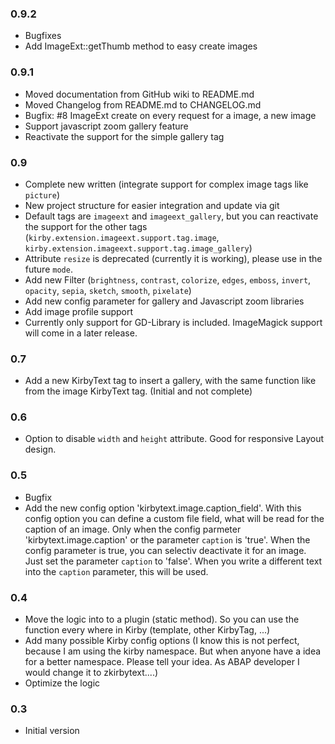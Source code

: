 ### 0.9.2

* Bugfixes
* Add ImageExt::getThumb method to easy create images

### 0.9.1

* Moved documentation from GitHub wiki to README.md
* Moved Changelog from README.md to CHANGELOG.md
* Bugfix: #8 ImageExt create on every request for a image, a new image
* Support javascript zoom gallery feature
* Reactivate the support for the simple gallery tag

### 0.9

* Complete new written (integrate support for complex image tags like `picture`)
* New project structure for easier integration and update via git
* Default tags are `imageext` and `imageext_gallery`, but you can reactivate the support for the other tags (`kirby.extension.imageext.support.tag.image`, `kirby.extension.imageext.support.tag.image_gallery`)
* Attribute `resize` is deprecated (currently it is working), please use in the future `mode`.
* Add new Filter (`brightness`, `contrast`, `colorize`, `edges`, `emboss`, `invert`, `opacity`, `sepia`, `sketch`, `smooth`, `pixelate`)
* Add new config parameter for gallery and Javascript zoom libraries
* Add image profile support
* Currently only support for GD-Library is included. ImageMagick support will come in a later release.

### 0.7

* Add a new KirbyText tag to insert a gallery, with the same function like from the image KirbyText tag. (Initial and not complete)

### 0.6

* Option to disable `width` and `height` attribute. Good for responsive Layout design.

### 0.5

* Bugfix
* Add the new config option 'kirbytext.image.caption_field'. With this config option you can define a custom file field, what will be read for the caption of an image. Only when the config parmeter 'kirbytext.image.caption' or the parameter `caption` is 'true'. When the config parameter is true, you can selectiv deactivate it for an image. Just set the parameter `caption` to 'false'. When you write a different text into the `caption` parameter, this will be used. 

### 0.4

* Move the logic into to a plugin (static method). So you can use the function every where in Kirby (template, other KirbyTag, ...)
* Add many possible Kirby config options (I know this is not perfect, because I am using the kirby namespace. But when anyone have a idea for a better namespace. Please tell your idea. As ABAP developer I would change it to zkirbytext....)
* Optimize the logic

### 0.3

* Initial version